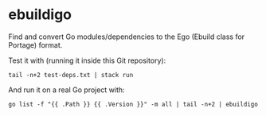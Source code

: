 # ebuildigo

Find and convert Go modules/dependencies to the Ego (Ebuild class for Portage)
format.

Test it with (running it inside this Git repository):
```
tail -n+2 test-deps.txt | stack run
```

And run it on a real Go project with:
```
go list -f "{{ .Path }} {{ .Version }}" -m all | tail -n+2 | ebuildigo
```
